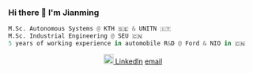 ### Hi there 👋   I'm Jianming

```python
M.Sc. Autonomous Systems @ KTH 🇸🇪 & UNITN 🇮🇹
M.Sc. Industrial Engineering @ SEU 🇨🇳
5 years of working experience in automobile R&D @ Ford & NIO in 🇨🇳
```

<p align="center">
  <a href="https://jianminghan.nicepage.io/">
    <img src="https://user-images.githubusercontent.com/62132206/142752820-2e2e63a9-b8f2-4c72-bafb-0bc16c802190.png" width="20">
  </a>
  <a href="https://www.linkedin.com/in/jianming-han-852288a9//">LinkedIn</a> 
  <a href="jianminghan15@gmail.com/">email</a>
</p>

<!--
**jhan15/jhan15** is a ✨ _special_ ✨ repository because its `README.md` (this file) appears on your GitHub profile.

Here are some ideas to get you started:

- 🔭 I’m currently working on ...
- 🌱 I’m currently learning ...
- 👯 I’m looking to collaborate on ...
- 🤔 I’m looking for help with ...
- 💬 Ask me about ...
- 📫 How to reach me: ...
- 😄 Pronouns: ...
- ⚡ Fun fact: ...

<p align="center">
  <b>Some Links:</b><br>
  <a href="#">Link 1</a> |
  <a href="#">Link 2</a> |
  <a href="#">Link 3</a>
  <br><br>
  <img src="http://s.4cdn.org/image/title/105.gif">
</p>

<p align="left">
  <a href="https://jianminghan.nicepage.io/">
    <img src="https://user-images.githubusercontent.com/62132206/142752820-2e2e63a9-b8f2-4c72-bafb-0bc16c802190.png" width="20">
  </a>
  <a href="https://jianminghan.nicepage.io/">Link 2</a> 
  <a href="https://jianminghan.nicepage.io/">Link 3</a>
</p>


[<img src="https://user-images.githubusercontent.com/62132206/142752820-2e2e63a9-b8f2-4c72-bafb-0bc16c802190.png" width="50">](https://jianminghan.nicepage.io/)
-->

